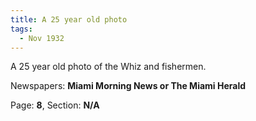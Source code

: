 ```yaml
---  
title: A 25 year old photo  
tags:  
  - Nov 1932  
---  
```

  
A 25 year old photo of the Whiz and fishermen.  
  
Newspapers: **Miami Morning News or The Miami Herald**  
  
Page: **8**, Section: **N/A** 
